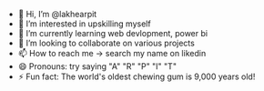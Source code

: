 - 👋 Hi, I’m @lakhearpit
- 👀 I’m interested in upskilling myself
- 🌱 I’m currently learning web devlopment, power bi
- 💞️ I’m looking to collaborate on various projects
- 📫 How to reach me -> search my name on likedin
- 😄 Pronouns: try saying "A" "R" "P" "I" "T"
- ⚡ Fun fact: The world's oldest chewing gum is 9,000 years old!

<!---
lakhearpit/lakhearpit is a ✨ special ✨ repository because its `README.md` (this file) appears on your GitHub profile.
You can click the Preview link to take a look at your changes.
--->
